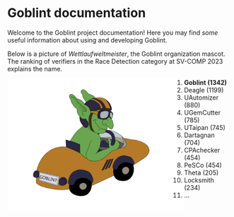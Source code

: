 # Goblint documentation

Welcome to the Goblint project documentation! Here you may find *some* useful information about using and developing Goblint. 

Below is a picture of *Wettlaufweltmeister*, the Goblint organization mascot. The ranking of verifiers in the Race Detection category at SV-COMP 2023 explains the name.

<img align="left" width=400px src="img/wettlaufweltmeister.svg">


1. **Goblint (1342)**
1. Deagle (1199)
1. UAutomizer (880)
1. UGemCutter (785)
1. UTaipan (745)
1. Dartagnan (704)
1. CPAchecker (454)
1. PeSCo (454)
1. Theta (205)
1. Locksmith (234)
1. ...